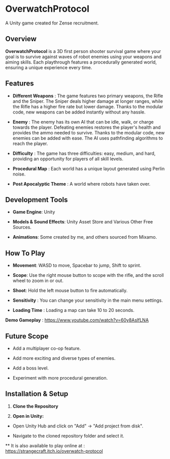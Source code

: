 # OverwatchProtocol
A Unity game created for Zense recruitment.

## Overview
**OverwatchProtocol** is a 3D first person shooter survival game where your goal is to survive against waves of robot enemies using your weapons and aiming skills. Each playthrough features a procedurally generated world, ensuring a unique experience every time.

## Features
- **Different Weapons** : The game features two primary weapons, the Rifle and the Sniper. The Sniper deals higher damage at longer ranges, while the Rifle has a higher fire rate but lower damage. Thanks to the modular code, new weapons can be added instantly without any hassle.

- **Enemy** : The enemy has its own AI that can be idle, walk, or charge towards the player. Defeating enemies restores the player's health and provides the ammo needed to survive. Thanks to the modular code, new enemies can be added with ease. The AI uses pathfinding algorithms to reach the player.

- **Difficulty** : The game has three difficulties: easy, medium, and hard, providing an opportunity for players of all skill levels.

- **Procedural Map** : Each world has a unique layout generated using Perlin noise.

- **Post Apocalyptic Theme** :  A world where robots have taken over. 

## Development Tools
- **Game Engine**: Unity

- **Models & Sound Effects**: Unity Asset Store and Various Other Free Sources.

- **Animations**: Some created by me, and others sourced from Mixamo.

## How To Play
- **Movement**: WASD to move, Spacebar to jump, Shift to sprint.

- **Scope**: Use the right mouse button to scope with the rifle, and the scroll wheel to zoom in or out.

- **Shoot**: Hold the left mouse button to fire automatically.

- **Sensitivity** : You can change your sensitivity in the main menu settings.

- **Loading Time** : Loading a map can take 10 to 20 seconds.

**Demo Gameplay** : https://www.youtube.com/watch?v=60y8AslfLNA

## Future Scope
- Add a multiplayer co-op feature.

- Add more exciting and diverse types of enemies.

- Add a boss level.

- Experiment with more procedural generation.

## Installation & Setup
1. **Clone the Repository**

2. **Open in Unity:**
- Open Unity Hub and click on "Add" -> "Add project from disk".

- Navigate to the cloned repository folder and select it.

** It is also available to play online at : https://strangecraft.itch.io/overwatch-protocol
